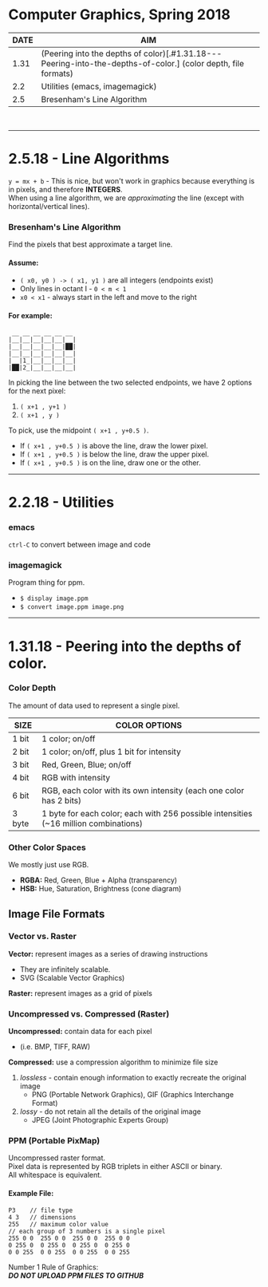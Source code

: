 # Computer Graphics, Spring 2018

DATE | AIM
--- | ---
1.31 | (Peering into the depths of color)[.#1.31.18---Peering-into-the-depths-of-color.] (color depth, file formats)
2.2 | Utilities (emacs, imagemagick)
2.5 | Bresenham's Line Algorithm
<br>

---
# 2.5.18 - Line Algorithms 
`y = mx + b` - This is nice, but won't work in graphics because everything is in pixels, and therefore **INTEGERS**.  
When using a line algorithm, we are *approximating* the line (except with horizontal/vertical lines).

### Bresenham's Line Algorithm
Find the pixels that best approximate a target line.
#### Assume: 
- `( x0, y0 ) -> ( x1, y1 )` are all integers (endpoints exist)
- Only lines in octant I - `0 < m < 1`
- `x0 < x1` - always start in the left and move to the right

#### For example:
```
 __ __ __ __ __ __
|__|__|__|__|__|__|
|__|__|__|__|__|██|
|__|__|__|__|__|__|
|__|1_|__|__|__|__|
|██|2_|__|__|__|__|

```
In picking the line between the two selected endpoints, we have 2 options for the next pixel:
1. `( x+1 , y+1 )`
2. `( x+1 , y )`

To pick, use the midpoint `( x+1 , y+0.5 )`.  
- If `( x+1 , y+0.5 )` is above the line, draw the lower pixel.
- If `( x+1 , y+0.5 )` is below the line, draw the upper pixel.
- If `( x+1 , y+0.5 )` is on the line, draw one or the other. 

---
# 2.2.18 - Utilities
### emacs
`ctrl-C` to convert between image and code

### imagemagick
Program thing for ppm.
- `$ display image.ppm`
- `$ convert image.ppm image.png`

---
# 1.31.18 - Peering into the depths of color.

### Color Depth
The amount of data used to represent a single pixel.

SIZE | COLOR OPTIONS
--- | ---
1 bit | 1 color; on/off
2 bit | 1 color; on/off, plus 1 bit for intensity
3 bit | Red, Green, Blue; on/off
4 bit | RGB with intensity
6 bit | RGB, each color with its own intensity (each one color has 2 bits)
3 byte | 1 byte for each color; each with 256 possible intensities (~16 million combinations)

### Other Color Spaces
We mostly just use RGB.
- **RGBA:** Red, Green, Blue + Alpha (transparency)
- **HSB:** Hue, Saturation, Brightness (cone diagram)

## Image File Formats

### Vector vs. Raster
**Vector:** represent images as a series of drawing instructions
- They are infinitely scalable.
- SVG (Scalable Vector Graphics)

**Raster:** represent images as a grid of pixels

### Uncompressed vs. Compressed (Raster)
**Uncompressed:** contain data for each pixel
- (i.e. BMP, TIFF, RAW)

**Compressed:** use a compression algorithm to minimize file size
1. *lossless* - contain enough information to exactly recreate the original image
   - PNG (Portable Network Graphics), GIF (Graphics Interchange Format)
2. *lossy* - do not retain all the details of the original image
   - JPEG (Joint Photographic Experts Group)

### PPM (Portable PixMap)
Uncompressed raster format.  
Pixel data is represented by RGB triplets in either ASCII or binary.  
All whitespace is equivalent.

#### Example File:
```
P3    // file type
4 3   // dimensions
255   // maximum color value
// each group of 3 numbers is a single pixel
255 0 0  255 0 0  255 0 0  255 0 0
0 255 0  0 255 0  0 255 0  0 255 0
0 0 255  0 0 255  0 0 255  0 0 255
```

Number 1 Rule of Graphics:  
***DO NOT UPLOAD PPM FILES TO GITHUB***
